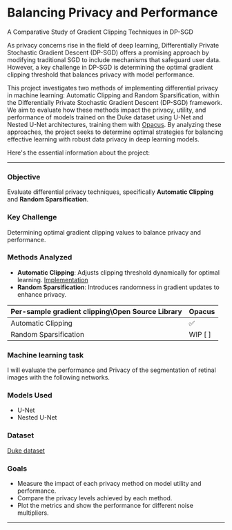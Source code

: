 # Balancing Privacy and Performance

A Comparative Study of Gradient Clipping Techniques in DP-SGD

As privacy concerns rise in the field of deep learning, Differentially Private Stochastic Gradient Descent (DP-SGD) offers a promising approach by modifying traditional SGD to include mechanisms that safeguard user data. However, a key challenge in DP-SGD is determining the optimal gradient clipping threshold that balances privacy with model performance.

This project investigates two methods of implementing differential privacy in machine learning: Automatic Clipping and Random Sparsification, within the Differentially Private Stochastic Gradient Descent (DP-SGD) framework. We aim to evaluate how these methods impact the privacy, utility, and performance of models trained on the Duke dataset using U-Net and Nested U-Net architectures, training them with [Opacus](https://github.com/pytorch/opacus). By analyzing these approaches, the project seeks to determine optimal strategies for balancing effective learning with robust data privacy in deep learning models.

Here's the essential information about the project:

---

### Objective

Evaluate differential privacy techniques, specifically **Automatic Clipping** and **Random Sparsification**.

### Key Challenge

Determining optimal gradient clipping values to balance privacy and performance.

### Methods Analyzed

- **Automatic Clipping**: Adjusts clipping threshold dynamically for optimal learning. [Implementation](https://github.com/ParthS007/opacus/tree/course-project)
- **Random Sparsification**: Introduces randomness in gradient updates to enhance privacy.

| Per-sample gradient clipping\Open Source Library | Opacus     |
|--------------------------------------------------|----------- |
| Automatic Clipping                               | ✅         |
| Random Sparsification                            | WIP [ ]    |

### Machine learning task

I will evaluate the performance and Privacy of the segmentation of retinal images with the following networks.

### Models Used

- U-Net
- Nested U-Net

### Dataset

[Duke dataset](./data/DukeData/)

### Goals

- Measure the impact of each privacy method on model utility and performance.
- Compare the privacy levels achieved by each method.
- Plot the metrics and show the performance for different noise multipliers.

---